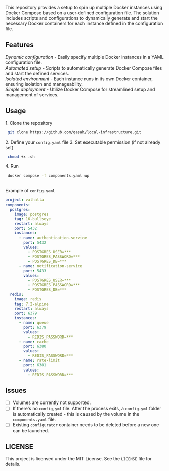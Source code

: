 This repository provides a setup to spin up multiple Docker instances using Docker Compose based on a user-defined configuration file. The solution includes scripts and configurations to dynamically generate and start the necessary Docker containers for each instance defined in the configuration file.

## Features

_Dynamic configuration_ - Easily specify multiple Docker instances in a YAML configuration file.\
_Automated setup_ - Scripts to automatically generate Docker Compose files and start the defined services.\
_Isolated environment_ - Each instance runs in its own Docker container, ensuring isolation and manageability.\
_Simple deployment_ - Utilize Docker Compose for streamlined setup and management of services.

## Usage

1.‎‎‏‏‎ ‎Clone the repository

```sh
 git clone https://github.com/qasah/local-infrastructure.git
```

2.‎‎‏‏‎ Define your `config.yaml` file
3.‎‎‏‏‎ Set executable permission (if not already set)

```sh
 chmod +x .sh
```

4.‎‎‏‏‎ Run

```sh
 docker compose -f components.yaml up
```

\
Example of `config.yaml`

```yaml
project: valhalla
components:
  postgres:
    image: postgres
    tag: 16-bullseye
    restart: always
    port: 5432
    instances:
      - name: authentication-service
        port: 5432
        values:
          - POSTGRES_USER=***
          - POSTGRES_PASSWORD=***
          - POSTGRES_DB=***
      - name: notification-service
        port: 5433
        values:
          - POSTGRES_USER=***
          - POSTGRES_PASSWORD=***
          - POSTGRES_DB=***
  redis:
    image: redis
    tag: 7.2-alpine
    restart: always
    port: 6379
    instances:
      - name: queue
        port: 6379
        values:
          - REDIS_PASSWORD=***
      - name: cache
        port: 6380
        values:
          - REDIS_PASSWORD=***
      - name: rate-limit
        port: 6381
        values:
          - REDIS_PASSWORD=***
```

## Issues

- [ ] Volumes are currently not supported.
- [ ] If there's no `config,yml` file. After the process exits, a `config.yml` folder is automatically created - this is caused by the volume in the `components.yaml` file.
- [ ] Existing `configurator` container needs to be deleted before a new one can be launched.

## LICENSE

This project is licensed under the MIT License. See the `LICENSE` file for details.
